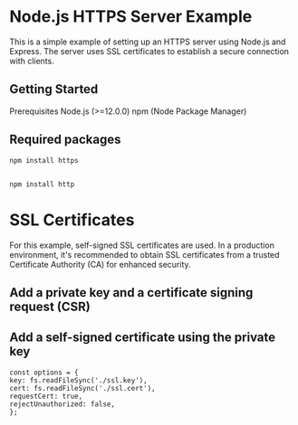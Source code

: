 # Node.js HTTPS Server Example
This is a simple example of setting up an HTTPS server using Node.js and Express. The server uses SSL certificates to establish a secure connection with clients.

## Getting Started
Prerequisites
Node.js (>=12.0.0)
npm (Node Package Manager)

## Required packages

    npm install https


    npm install http

# SSL Certificates
For this example, self-signed SSL certificates are used. In a production environment, it's recommended to obtain SSL certificates from a trusted Certificate Authority (CA) for enhanced security.

## Add a private key and a certificate signing request (CSR)
## Add a self-signed certificate using the private key

    const options = {
    key: fs.readFileSync('./ssl.key'),
    cert: fs.readFileSync('./ssl.cert'),
    requestCert: true,
    rejectUnauthorized: false,
    };
